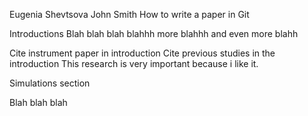 Eugenia Shevtsova 
John Smith 
How to write a paper in Git

Introductions
Blah blah blah blahhh more blahhh and even more blahh

Cite instrument paper in introduction
Cite previous studies in the introduction
This research is very important because i like it.

Simulations section 

Blah blah blah

